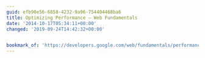 ```yaml
---
guid: efb90e56-6858-4232-9a96-754404468ba6
title: Optimizing Performance — Web Fundamentals
date: '2014-10-17T05:34:11+00:00'
changed: '2019-09-24T14:42:32+00:00'


bookmark_of: 'https://developers.google.com/web/fundamentals/performance/'
---
```




